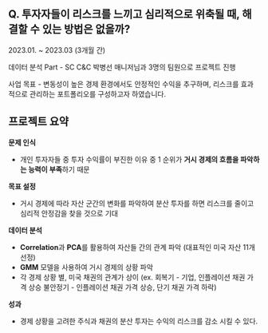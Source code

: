 ## Q. 투자자들이 리스크를 느끼고 심리적으로 위축될 때, 해결할 수 있는 방법은 없을까?

2023.01. ~ 2023.03 (3개월 간)

데이터 분석 Part - SC C&C 박병선 매니저님과 3명의 팀원으로 프로젝트 진행

사업 목표 - 변동성이 높은 경제 환경에서도 안정적인 수익을 추구하며, 리스크를 효과적으로 관리하는 포트폴리오를 구성하고자 하였습니다.

## **프로젝트 요약**

<aside>
       
**문제 인식**

- 개인 투자자들 중 투자 수익률이 부진한 이유 중 1 순위가 **거시 경제의 흐름을 파악하는 능력이 부족**하기 때문

**목표 설정**

- 거시 경제에 따라 자산 군간의 변화를 파악하여 분산 투자를 하면 리스크를 줄이고 심리적 안정감을 찾을 것으로 기대

**데이터 분석**

- **Correlation**과 **PCA**를 활용하여 자산들 간의 관계 파악 (대표적인 미국 자산 11개 선정)
- **GMM** 모델을 사용하여 거시 경제의 상황 파악
- 각 경제 상황 별, 미국 채권의 관계가 상이
(ex. 회복기 - 기업, 인플레이션 채권 가격 상승
       불안정기 - 인플레이션 채권 가격 상승, 단기 채권 가격 하락)

**성과**

- 경제 상황을 고려한 주식과 채권의 분산 투자는 수익의 리스크를 감소 시킬 수 있다.
</aside>
